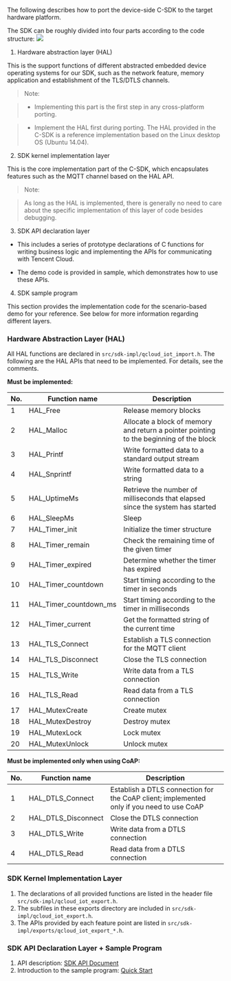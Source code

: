 [//]: # (chinagitpath:XXXXX)

The following describes how to port the device-side C-SDK to the target hardware platform.

<!--### <font color=gray>Device-side C-SDK overview</font>
-->
The SDK can be roughly divided into four parts according to the code structure:
![](http://qzonestyle.gtimg.cn/qzone/vas/opensns/res/doc/SDK代码结构v1.2.jpg)

1. Hardware abstraction layer (HAL)

This is the support functions of different abstracted embedded device operating systems for our SDK, such as the network feature, memory application and establishment of the TLS/DTLS channels.

> Note:
	
> - Implementing this part is the first step in any cross-platform porting.
	
> - Implement the HAL first during porting. The HAL provided in the C-SDK is a reference implementation based on the Linux desktop OS (Ubuntu 14.04).
		
2. SDK kernel implementation layer

This is the core implementation part of the C-SDK, which encapsulates features such as the MQTT channel based on the HAL API.

> Note:
	
> As long as the HAL is implemented, there is generally no need to care about the specific implementation of this layer of code besides debugging.

3. SDK API declaration layer

 - This includes a series of prototype declarations of C functions for writing business logic and implementing the APIs for communicating with Tencent Cloud.
 
 - 	The demo code is provided in sample, which demonstrates how to use these APIs.

4. SDK sample program

 This section provides the implementation code for the scenario-based demo for your reference.
 See below for more information regarding different layers.

### Hardware Abstraction Layer (HAL)

All HAL functions are declared in `src/sdk-impl/qcloud_iot_import.h`. The following are the HAL APIs that need to be implemented. For details, see the comments.
<!--2. `src/sdk-impl/qcloud_iot_import.h` contains the subfiles in the `imports` directory.
--><!--`3. The HAL API dependencies introduced by each feature point are listed in `src/sdk-impl/imports/qcloud_iot_import_*.h``-->

**Must be implemented:**

| No. | Function name | Description |
| ---- | ---------------------- | ---------------------------------------- |
| 1 | HAL_Free | Release memory blocks |
| 2 | HAL_Malloc | Allocate a block of memory and return a pointer pointing to the beginning of the block |
| 3 | HAL_Printf | Write formatted data to a standard output stream |
| 4 | HAL_Snprintf | Write formatted data to a string |
| 5 | HAL_UptimeMs | Retrieve the number of milliseconds that elapsed since the system has started |
| 6 | HAL_SleepMs | Sleep |
| 7 | HAL_Timer_init | Initialize the timer structure |
| 8 | HAL_Timer_remain | Check the remaining time of the given timer |
| 9 | HAL_Timer_expired | Determine whether the timer has expired |
| 10 | HAL_Timer_countdown | Start timing according to the timer in seconds |
| 11 | HAL_Timer_countdown_ms | Start timing according to the timer in milliseconds |
| 12 | HAL_Timer_current | Get the formatted string of the current time |
| 13 | HAL_TLS_Connect | Establish a TLS connection for the MQTT client |
| 14 | HAL_TLS_Disconnect | Close the TLS connection |
| 15 | HAL_TLS_Write | Write data from a TLS connection |
| 16 | HAL_TLS_Read | Read data from a TLS connection |
| 17 | HAL_MutexCreate | Create mutex |
| 18 | HAL_MutexDestroy | Destroy mutex |
| 19 | HAL_MutexLock | Lock mutex |
| 20 | HAL_MutexUnlock | Unlock mutex |

**Must be implemented only when using CoAP:**

| No. | Function name | Description |
| ---- | ---------------------- | ---------------------------------------- |
| 1 | HAL_DTLS_Connect | Establish a DTLS connection for the CoAP client; implemented only if you need to use CoAP |
| 2 | HAL_DTLS_Disconnect | Close the DTLS connection |
| 3 | HAL_DTLS_Write | Write data from a DTLS connection |
| 4 | HAL_DTLS_Read | Read data from a DTLS connection |


### SDK Kernel Implementation Layer

1. The declarations of all provided functions are listed in the header file `src/sdk-impl/qcloud_iot_export.h`.
2. The subfiles in these exports directory are included in `src/sdk-impl/qcloud_iot_export.h`.
3. The APIs provided by each feature point are listed in `src/sdk-impl/exports/qcloud_iot_export_*.h`.


### SDK API Declaration Layer + Sample Program

1. API description: [SDK API Document](https://cloud.tencent.com/document/product/634/11929)
2. Introduction to the sample program: [Quick Start](https://cloud.tencent.com/document/product/634/11912)

